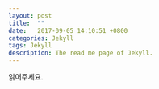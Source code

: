 ```yaml
---
layout: post
title:  ""
date:   2017-09-05 14:10:51 +0800
categories: Jekyll
tags: Jekyll
description: The read me page of Jekyll.
---
```


읽어주세요.